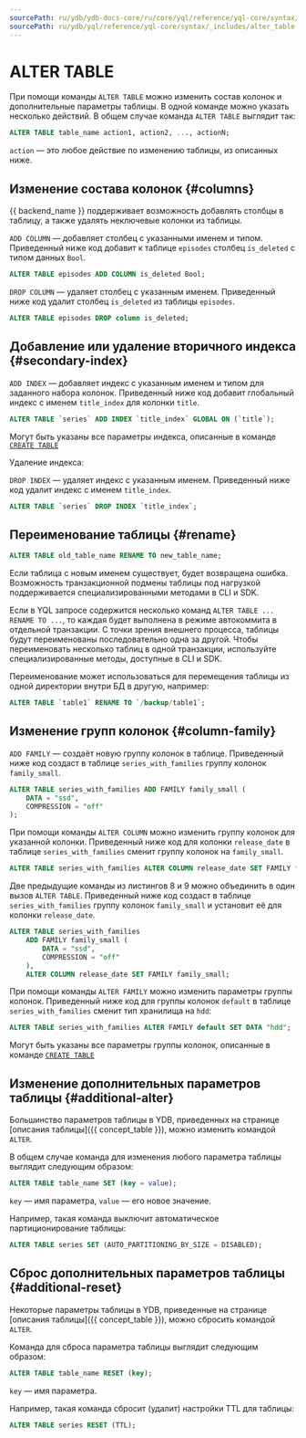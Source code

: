 ```yaml
---
sourcePath: ru/ydb/ydb-docs-core/ru/core/yql/reference/yql-core/syntax/_includes/alter_table.md
sourcePath: ru/ydb/yql/reference/yql-core/syntax/_includes/alter_table.md
---
```

# ALTER TABLE

При помощи команды ```ALTER TABLE``` можно изменить состав колонок и дополнительные параметры таблицы. В одной команде можно указать несколько действий. В общем случае команда ```ALTER TABLE``` выглядит так:

```sql
ALTER TABLE table_name action1, action2, ..., actionN;
```

```action``` — это любое действие по изменению таблицы, из описанных ниже.

## Изменение состава колонок {#columns}

{{ backend_name }} поддерживает возможность добавлять столбцы в таблицу, а также удалять неключевые колонки из таблицы.

```ADD COLUMN``` — добавляет столбец с указанными именем и типом. Приведенный ниже код добавит к таблице ```episodes``` столбец ```is_deleted``` с типом данных ```Bool```.

```sql
ALTER TABLE episodes ADD COLUMN is_deleted Bool;
```

```DROP COLUMN``` — удаляет столбец с указанным именем. Приведенный ниже код удалит столбец ```is_deleted``` из таблицы ```episodes```.

```sql
ALTER TABLE episodes DROP column is_deleted;
```

## Добавление или удаление вторичного индекса {#secondary-index}

```ADD INDEX``` — добавляет индекс с указанным именем и типом для заданного набора колонок. Приведенный ниже код добавит глобальный индекс с именем ```title_index``` для колонки ```title```.

```sql
ALTER TABLE `series` ADD INDEX `title_index` GLOBAL ON (`title`);
```

Могут быть указаны все параметры индекса, описанные в команде [`CREATE TABLE`](../create_table#secondary_index)

Удаление индекса:

```DROP INDEX``` — удаляет индекс с указанным именем. Приведенный ниже код удалит индекс с именем ```title_index```.

```sql
ALTER TABLE `series` DROP INDEX `title_index`;
```

## Переименование таблицы {#rename}

```sql
ALTER TABLE old_table_name RENAME TO new_table_name;
```

Если таблица с новым именем существует, будет возвращена ошибка. Возможность транзакционной подмены таблицы под нагрузкой поддерживается специализированными методами в CLI и SDK.

Если в YQL запросе содержится несколько команд `ALTER TABLE ... RENAME TO ...`, то каждая будет выполнена в режиме автокоммита в отдельной транзакции. С точки зрения внешнего процесса, таблицы будут переименованы последовательно одна за другой. Чтобы переименовать несколько таблиц в одной транзакции, используйте специализированные методы, доступные в CLI и SDK.

Переименование может использоваться для перемещения таблицы из одной директории внутри БД в другую, например:

``` sql
ALTER TABLE `table1` RENAME TO `/backup/table1`;
```

## Изменение групп колонок {#column-family}

```ADD FAMILY``` — создаёт новую группу колонок в таблице. Приведенный ниже код создаст в таблице ```series_with_families``` группу колонок ```family_small```.

```sql
ALTER TABLE series_with_families ADD FAMILY family_small (
    DATA = "ssd",
    COMPRESSION = "off"
);
```

При помощи команды ```ALTER COLUMN``` можно изменить группу колонок для указанной колонки. Приведенный ниже код для колонки ```release_date``` в таблице ```series_with_families``` сменит группу колонок на ```family_small```.

```sql
ALTER TABLE series_with_families ALTER COLUMN release_date SET FAMILY family_small;
```

Две предыдущие команды из листингов 8 и 9 можно объединить в один вызов ```ALTER TABLE```. Приведенный ниже код создаст в таблице ```series_with_families``` группу колонок ```family_small``` и установит её для колонки ```release_date```.

```sql
ALTER TABLE series_with_families
	ADD FAMILY family_small (
    	DATA = "ssd",
    	COMPRESSION = "off"
	),
	ALTER COLUMN release_date SET FAMILY family_small;
```

При помощи команды ```ALTER FAMILY``` можно изменить параметры группы колонок. Приведенный ниже код для группы колонок ```default``` в таблице ```series_with_families``` сменит тип хранилища на ```hdd```:

```sql
ALTER TABLE series_with_families ALTER FAMILY default SET DATA "hdd";
```

Могут быть указаны все параметры группы колонок, описанные в команде [`CREATE TABLE`](create_table#column-family)


## Изменение дополнительных параметров таблицы {#additional-alter}

Большинство параметров таблицы в YDB, приведенных на странице [описания таблицы]({{ concept_table }}), можно изменить командой ```ALTER```.

В общем случае команда для изменения любого параметра таблицы выглядит следующим образом:

```sql
ALTER TABLE table_name SET (key = value);
```

```key``` — имя параметра, ```value``` — его новое значение.

Например, такая команда выключит автоматическое партиционирование таблицы:

```sql
ALTER TABLE series SET (AUTO_PARTITIONING_BY_SIZE = DISABLED);
```

## Сброс дополнительных параметров таблицы {#additional-reset}

Некоторые параметры таблицы в YDB, приведенные на странице [описания таблицы]({{ concept_table }}), можно сбросить командой ```ALTER```.

Команда для сброса параметра таблицы выглядит следующим образом:

```sql
ALTER TABLE table_name RESET (key);
```

```key``` — имя параметра.

Например, такая команда сбросит (удалит) настройки TTL для таблицы:

```sql
ALTER TABLE series RESET (TTL);
```